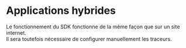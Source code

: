 # Applications hybrides

Le fonctionnement du SDK fonctionne de la même façon que sur un site internet.\
Il sera toutefois nécessaire de configurer manuellement les traceurs.&#x20;
